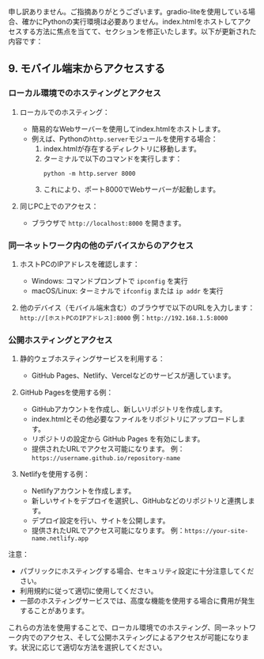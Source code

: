 申し訳ありません。ご指摘ありがとうございます。gradio-liteを使用している場合、確かにPythonの実行環境は必要ありません。index.htmlをホストしてアクセスする方法に焦点を当てて、セクションを修正いたします。以下が更新された内容です：

## 9. モバイル端末からアクセスする

### ローカル環境でのホスティングとアクセス

1. ローカルでのホスティング：
   - 簡易的なWebサーバーを使用してindex.htmlをホストします。
   - 例えば、Pythonの`http.server`モジュールを使用する場合：
     1. index.htmlが存在するディレクトリに移動します。
     2. ターミナルで以下のコマンドを実行します：
        ```
        python -m http.server 8000
        ```
     3. これにより、ポート8000でWebサーバーが起動します。

2. 同じPC上でのアクセス：
   - ブラウザで `http://localhost:8000` を開きます。

### 同一ネットワーク内の他のデバイスからのアクセス

1. ホストPCのIPアドレスを確認します：
   - Windows: コマンドプロンプトで `ipconfig` を実行
   - macOS/Linux: ターミナルで `ifconfig` または `ip addr` を実行

2. 他のデバイス（モバイル端末含む）のブラウザで以下のURLを入力します：
   `http://[ホストPCのIPアドレス]:8000`
   例：`http://192.168.1.5:8000`

### 公開ホスティングとアクセス

1. 静的ウェブホスティングサービスを利用する：
   - GitHub Pages、Netlify、Vercelなどのサービスが適しています。

2. GitHub Pagesを使用する例：
   - GitHubアカウントを作成し、新しいリポジトリを作成します。
   - index.htmlとその他必要なファイルをリポジトリにアップロードします。
   - リポジトリの設定から GitHub Pages を有効にします。
   - 提供されたURLでアクセス可能になります。
     例：`https://username.github.io/repository-name`

3. Netlifyを使用する例：
   - Netlifyアカウントを作成します。
   - 新しいサイトをデプロイを選択し、GitHubなどのリポジトリと連携します。
   - デプロイ設定を行い、サイトを公開します。
   - 提供されたURLでアクセス可能になります。
     例：`https://your-site-name.netlify.app`

注意：
- パブリックにホスティングする場合、セキュリティ設定に十分注意してください。
- 利用規約に従って適切に使用してください。
- 一部のホスティングサービスでは、高度な機能を使用する場合に費用が発生することがあります。

これらの方法を使用することで、ローカル環境でのホスティング、同一ネットワーク内でのアクセス、そして公開ホスティングによるアクセスが可能になります。状況に応じて適切な方法を選択してください。
